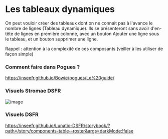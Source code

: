 # Les tableaux dynamiques

On peut vouloir créer des tableaux dont on ne connait pas à l'avance le nombre de lignes (Tableau dynamique). Ils se présenteront sans avoir d'en-tête de lignes en première colonne, avec un bouton Ajouter une ligne sous le tableau, et un bouton supprimer une ligne. 

Rappel : attention à la complexité de ces composants (veiller à les utiliser de façon simple)

### Comment faire dans Pogues ?

https://inseefr.github.io/Bowie/pogues/Le%20guide/

### Visuels Stromae DSFR

![image](https://github.com/InseeFr/Stromae/assets/71011059/cf2b806b-47de-4fc2-972d-709581313eef)


### Visuels DSFR

https://inseefr.github.io/Lunatic-DSFR/storybook/?path=/story/components-table--roster&args=darkMode:!false 
